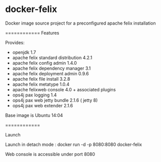 docker-felix
============

Docker image source project for a preconfigured apache felix installation

============
Features

Provides:
- openjdk 1.7
- apache felix standard distribution 4.2.1
- apache felix config admin 1.4.0
- apache felix dependency manager 3.1
- apache felix deployment admin 0.9.6
- apache felix file install 3.2.8
- apache felix metatype 1.0.4
- apache felixweb console 4.0 + associated plugins
- ops4j pax logging 1.4
- ops4j pax web jetty bundle 2.1.6 ( jetty 8)
- ops4j pax web extender  2.1.6

Base image is Ubuntu 14:04

============

Launch

Launch in detach mode : docker run -d -p 8080:8080 docker-felix

Web console is accessible under port 8080

